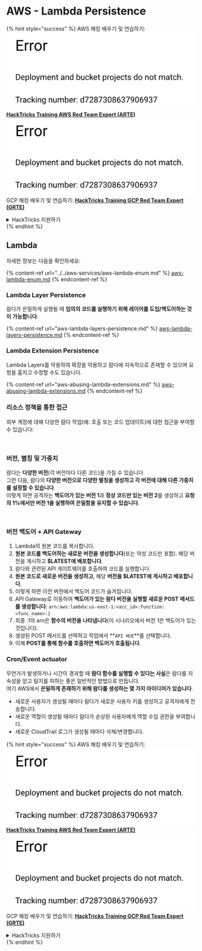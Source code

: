 # AWS - Lambda Persistence

{% hint style="success" %}
AWS 해킹 배우기 및 연습하기:<img src="../../../../.gitbook/assets/image (1) (1).png" alt="" data-size="line">[**HackTricks Training AWS Red Team Expert (ARTE)**](https://training.hacktricks.xyz/courses/arte)<img src="../../../../.gitbook/assets/image (1) (1).png" alt="" data-size="line">\
GCP 해킹 배우기 및 연습하기: <img src="../../../../.gitbook/assets/image (2).png" alt="" data-size="line">[**HackTricks Training GCP Red Team Expert (GRTE)**<img src="../../../../.gitbook/assets/image (2).png" alt="" data-size="line">](https://training.hacktricks.xyz/courses/grte)

<details>

<summary>HackTricks 지원하기</summary>

* [**구독 계획**](https://github.com/sponsors/carlospolop) 확인하기!
* **💬 [**Discord 그룹**](https://discord.gg/hRep4RUj7f) 또는 [**텔레그램 그룹**](https://t.me/peass)에 참여하거나 **Twitter** 🐦 [**@hacktricks\_live**](https://twitter.com/hacktricks\_live)**를 팔로우하세요.**
* **[**HackTricks**](https://github.com/carlospolop/hacktricks) 및 [**HackTricks Cloud**](https://github.com/carlospolop/hacktricks-cloud) 깃허브 리포지토리에 PR을 제출하여 해킹 트릭을 공유하세요.**

</details>
{% endhint %}

## Lambda

자세한 정보는 다음을 확인하세요:

{% content-ref url="../../aws-services/aws-lambda-enum.md" %}
[aws-lambda-enum.md](../../aws-services/aws-lambda-enum.md)
{% endcontent-ref %}

### Lambda Layer Persistence

람다가 은밀하게 실행될 때 **임의의 코드를 실행하기 위해 레이어를 도입/백도어하는 것이 가능합니다**:

{% content-ref url="aws-lambda-layers-persistence.md" %}
[aws-lambda-layers-persistence.md](aws-lambda-layers-persistence.md)
{% endcontent-ref %}

### Lambda Extension Persistence

Lambda Layers를 악용하여 확장을 악용하고 람다에 지속적으로 존재할 수 있으며 요청을 훔치고 수정할 수도 있습니다.

{% content-ref url="aws-abusing-lambda-extensions.md" %}
[aws-abusing-lambda-extensions.md](aws-abusing-lambda-extensions.md)
{% endcontent-ref %}

### 리소스 정책을 통한 접근

외부 계정에 대해 다양한 람다 작업(예: 호출 또는 코드 업데이트)에 대한 접근을 부여할 수 있습니다:

<figure><img src="../../../../.gitbook/assets/image (255).png" alt=""><figcaption></figcaption></figure>

### 버전, 별칭 및 가중치

람다는 **다양한 버전**(각 버전마다 다른 코드)을 가질 수 있습니다.\
그런 다음, 람다의 **다양한 버전으로 다양한 별칭을 생성하고 각 버전에 대해 다른 가중치를 설정할 수 있습니다**.\
이렇게 하면 공격자는 **백도어가 있는 버전 1**과 **정상 코드만 있는 버전 2**를 생성하고 **요청의 1%에서만 버전 1을 실행하여 은밀함을 유지할 수 있습니다**.

<figure><img src="../../../../.gitbook/assets/image (120).png" alt=""><figcaption></figcaption></figure>

### 버전 백도어 + API Gateway

1. Lambda의 원본 코드를 복사합니다.
2. **원본 코드를 백도어하는 새로운 버전을 생성합니다**(또는 악성 코드만 포함). 해당 버전을 게시하고 **$LATEST에 배포합니다**.
1. 람다와 관련된 API 게이트웨이를 호출하여 코드를 실행합니다.
3. **원본 코드로 새로운 버전을 생성하고**, 해당 **버전을 $LATEST에 게시하고 배포합니다**.
1. 이렇게 하면 이전 버전에서 백도어 코드가 숨겨집니다.
4. API Gateway로 이동하여 **백도어가 있는 람다 버전을 실행할 새로운 POST 메서드를 생성합니다**: `arn:aws:lambda:us-east-1:<acc_id>:function:<func_name>:1`
1. 최종 :1의 arn은 **함수의 버전을 나타냅니다**(이 시나리오에서 버전 1은 백도어가 있는 것입니다).
5. 생성된 POST 메서드를 선택하고 작업에서 **`API 배포`**를 선택합니다.
6. 이제 **POST를 통해 함수를 호출하면 백도어가 호출됩니다**.

### Cron/Event actuator

무언가가 발생하거나 시간이 경과할 때 **람다 함수를 실행할 수 있다는 사실**은 람다를 지속성을 얻고 탐지를 피하는 좋은 일반적인 방법으로 만듭니다.\
여기 AWS에서 **은밀하게 존재하기 위해 람다를 생성하는 몇 가지 아이디어가 있습니다**.

* 새로운 사용자가 생성될 때마다 람다가 새로운 사용자 키를 생성하고 공격자에게 전송합니다.
* 새로운 역할이 생성될 때마다 람다가 손상된 사용자에게 역할 수임 권한을 부여합니다.
* 새로운 CloudTrail 로그가 생성될 때마다 삭제/변경합니다.

{% hint style="success" %}
AWS 해킹 배우기 및 연습하기:<img src="../../../../.gitbook/assets/image (1) (1).png" alt="" data-size="line">[**HackTricks Training AWS Red Team Expert (ARTE)**](https://training.hacktricks.xyz/courses/arte)<img src="../../../../.gitbook/assets/image (1) (1).png" alt="" data-size="line">\
GCP 해킹 배우기 및 연습하기: <img src="../../../../.gitbook/assets/image (2).png" alt="" data-size="line">[**HackTricks Training GCP Red Team Expert (GRTE)**<img src="../../../../.gitbook/assets/image (2).png" alt="" data-size="line">](https://training.hacktricks.xyz/courses/grte)

<details>

<summary>HackTricks 지원하기</summary>

* [**구독 계획**](https://github.com/sponsors/carlospolop) 확인하기!
* **💬 [**Discord 그룹**](https://discord.gg/hRep4RUj7f) 또는 [**텔레그램 그룹**](https://t.me/peass)에 참여하거나 **Twitter** 🐦 [**@hacktricks\_live**](https://twitter.com/hacktricks\_live)**를 팔로우하세요.**
* **[**HackTricks**](https://github.com/carlospolop/hacktricks) 및 [**HackTricks Cloud**](https://github.com/carlospolop/hacktricks-cloud) 깃허브 리포지토리에 PR을 제출하여 해킹 트릭을 공유하세요.**

</details>
{% endhint %}
